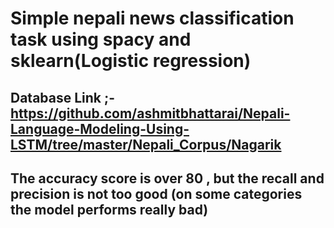 # Simple nepali news classification task using spacy and sklearn(Logistic regression)

## Database Link ;-https://github.com/ashmitbhattarai/Nepali-Language-Modeling-Using-LSTM/tree/master/Nepali_Corpus/Nagarik 

## The accuracy score is over 80 , but the recall and precision is not too good (on some categories the model performs really bad)